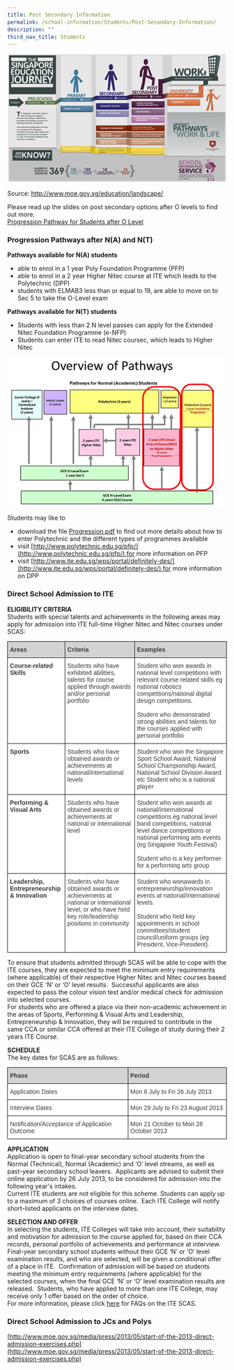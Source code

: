 ```yaml
---
title: Post Secondary Information
permalink: /school-information/Students/Post-Secondary-Information/
description: ""
third_nav_title: Students
---
```

![](/images/School%20information/Students/Post%20Secondary%20Information/Q1.png)

Source: http://www.moe.gov.sg/education/landscape/

Please read up the slides on post secondary options after O levels to find out more.  
[Progression Pathway for Students after O Level](/files/Post%20Secondary%20Information/Progression-Pathway-for-Students-after-O-Level.pdf)

### **Progression Pathways after N(A) and N(T)**

**Pathways available for N(A) students**

*   able to enrol in a 1 year Poly Foundation Programme (PFP)
*   able to enrol in a 2 year Higher Nitec course at ITE which leads to the Polytechnic (DPP)
*   students with ELMAB3 less than or equal to 19, are able to move on to Sec 5 to take the O-Level exam

**Pathways available for N(T) students**

*   Students with less than 2 N level passes can apply for the Extended Nitec Foundation Programme (e-NFP)
*   Students can enter ITE to read Nitec coursec, which leads to Higher Nitec

![](/images/School%20information/Students/Post%20Secondary%20Information/Q2.jpg)

Students may like to

*   download the file [Progression.pdf](/files/Post%20Secondary%20Information/Progression.pdf) to find out more details about how to enter Polytechnic and the different types of programmes available
*   visit [http://www.polytechnic.edu.sg/pfp/](http://www.polytechnic.edu.sg/pfp/) for more information on PFP
*   visit [http://www.ite.edu.sg/wps/portal/definitely-des/](http://www.ite.edu.sg/wps/portal/definitely-des/) for more information on DPP

### **Direct School Admission to ITE**

**ELIGIBILITY CRITERIA**  
Students with special talents and achievements in the following areas may apply for admission into ITE full-time Higher Nitec and Nitec courses under SCAS:

<style type="text/css">
.tg  {border-collapse:collapse;border-spacing:0;}
.tg td{border-color:black;border-style:solid;border-width:1px;font-family:Arial, sans-serif;font-size:14px;
  overflow:hidden;padding:10px 5px;word-break:normal;}
.tg th{border-color:black;border-style:solid;border-width:1px;font-family:Arial, sans-serif;font-size:14px;
  font-weight:normal;overflow:hidden;padding:10px 5px;word-break:normal;}
.tg .tg-dox4{background-color:#FFF;color:#3A3A3A;text-align:left;vertical-align:top}
.tg .tg-sqe0{background-color:#D3D3D3;color:#3A3A3A;font-weight:bold;text-align:left;vertical-align:top}
.tg .tg-c1uv{background-color:#FFF;color:#3A3A3A;font-weight:bold;text-align:left;vertical-align:top}
</style>
<table class="tg">
<thead>
  <tr>
    <th class="tg-sqe0"><span style="font-weight:700;font-style:inherit;background-color:lightgrey">Areas</span></th>
    <th class="tg-sqe0"><span style="font-weight:700;font-style:inherit;background-color:lightgrey">Criteria</span></th>
    <th class="tg-sqe0"><span style="font-weight:700;font-style:inherit;background-color:lightgrey">Examples</span></th>
  </tr>
</thead>
<tbody>
  <tr>
    <td class="tg-c1uv"><span style="font-weight:700">Course-related Skills</span></td>
    <td class="tg-dox4"><span style="font-weight:inherit;font-style:inherit">Students who have exhibited abilities, talents for course applied through awards and/or personal portfolio</span></td>
    <td class="tg-dox4"><span style="font-weight:inherit;font-style:inherit">Student who won awards in national level competitions with relevant course related skills eg national robotics competitions/national digital design competitions.</span><br><br><span style="font-weight:inherit;font-style:inherit">Student who demonstrated strong abilities and talents for the courses applied with personal portfolio</span></td>
  </tr>
  <tr>
    <td class="tg-c1uv"><span style="font-weight:700">Sports</span></td>
    <td class="tg-dox4"><span style="font-weight:inherit;font-style:inherit">Students who have obtained awards or achievements at national/international levels</span></td>
    <td class="tg-dox4"><span style="font-weight:inherit;font-style:inherit">Student who won the Singapore Sport School Award, National School Championship Award, National School Division Award etc Student who is a national player</span></td>
  </tr>
  <tr>
    <td class="tg-c1uv"><span style="font-weight:700">Performing &amp; Visual Arts</span></td>
    <td class="tg-dox4"><span style="font-weight:inherit;font-style:inherit">Students who have obtained awards or achievements at national or international level</span></td>
    <td class="tg-dox4"><span style="font-weight:inherit;font-style:inherit">Student who won awards at national/international competitions eg national level band competitions, national level dance competitions or national performing arts events (eg Singapore Youth Festival)</span><br><br><span style="font-weight:inherit;font-style:inherit">Student who is a key performer for a performing arts group</span></td>
  </tr>
  <tr>
    <td class="tg-c1uv"><span style="font-weight:700">Leadership, Entrepreneurship &amp; Innovation</span></td>
    <td class="tg-dox4"><span style="font-weight:inherit;font-style:inherit">Students who have obtained awards or achievements at national or international level, or who have held key role/leadership positions in community</span></td>
    <td class="tg-dox4"><span style="font-weight:inherit;font-style:inherit">Student who wonawards in entrepreneurship/innovation events at national/international levels.</span><br><br><span style="font-weight:inherit;font-style:inherit">Student who held key appointments in school committees/student council/uniform groups (eg President, Vice-President).</span></td>
  </tr>
</tbody>
</table>

To ensure that students admitted through SCAS will be able to cope with the ITE courses, they are expected to meet the minimum entry requirements (where applicable) of their respective Higher Nitec and Nitec courses based on their GCE ‘N’ or ‘O’ level results.  Successful applicants are also expected to pass the colour vision test and/or medical check for admission into selected courses.  
For students who are offered a place via their non-academic achievement in the areas of Sports, Performing & Visual Arts and Leadership, Entrepreneurship & Innovation, they will be required to contribute in the same CCA or similar CCA offered at their ITE College of study during their 2 years ITE Course.

**SCHEDULE**  
The key dates for SCAS are as follows:

<style type="text/css">
.tg  {border-collapse:collapse;border-spacing:0;}
.tg td{border-color:black;border-style:solid;border-width:1px;font-family:Arial, sans-serif;font-size:14px;
  overflow:hidden;padding:10px 5px;word-break:normal;}
.tg th{border-color:black;border-style:solid;border-width:1px;font-family:Arial, sans-serif;font-size:14px;
  font-weight:normal;overflow:hidden;padding:10px 5px;word-break:normal;}
.tg .tg-dox4{background-color:#FFF;color:#3A3A3A;text-align:left;vertical-align:top}
.tg .tg-sqe0{background-color:#D3D3D3;color:#3A3A3A;font-weight:bold;text-align:left;vertical-align:top}
</style>
<table class="tg">
<thead>
  <tr>
    <th class="tg-sqe0"><span style="font-weight:700;font-style:inherit;background-color:lightgrey">Phase</span></th>
    <th class="tg-sqe0"><span style="font-weight:700;font-style:inherit;background-color:lightgrey">Period</span></th>
  </tr>
</thead>
<tbody>
  <tr>
    <td class="tg-dox4"><span style="font-weight:inherit;font-style:inherit">Application Dates</span></td>
    <td class="tg-dox4"><span style="font-weight:inherit;font-style:inherit">Mon 8 July to Fri 26 July 2013</span></td>
  </tr>
  <tr>
    <td class="tg-dox4"><span style="font-weight:inherit;font-style:inherit">Interview Dates</span></td>
    <td class="tg-dox4"><span style="font-weight:inherit;font-style:inherit">Mon 29 July to Fri 23 August 2013</span></td>
  </tr>
  <tr>
    <td class="tg-dox4"><span style="font-weight:inherit;font-style:inherit">Notification/Acceptance of Application Outcome</span></td>
    <td class="tg-dox4"><span style="font-weight:inherit;font-style:inherit">Mon 21 October to Mon 28 October 2013</span></td>
  </tr>
</tbody>
</table>

**APPLICATION**  
Application is open to final-year secondary school students from the Normal (Technical), Normal (Academic) and ‘O’ level streams, as well as past-year secondary school leavers.  Applicants are advised to submit their online application by 26 July 2013, to be considered for admission into the following year's intakes.  
Current ITE students are not eligible for this scheme. Students can apply up to a maximum of 3 choices of courses online.  Each ITE College will notify short-listed applicants on the interview dates.

**SELECTION AND OFFER**  
In selecting the students, ITE Colleges will take into account, their suitability and motivation for admission to the course applied for, based on their CCA records, personal portfolio of achievements and performance at interview.  
Final-year secondary school students without their GCE ‘N’ or ‘O’ level examination results, and who are selected, will be given a conditional offer of a place in ITE.  Confirmation of admission will be based on students meeting the minimum entry requirements (where applicable) for the selected courses, when the final GCE ‘N’ or ‘O’ level examination results are released.  Students, who have applied to more than one ITE College, may receive only 1 offer based on the order of choice.  
For more information, please click [here](https://www.ite.edu.sg/wps/wcm/connect/1b4db5804bca7ff2b1d0b15b11ba44f7/SCAS+2014+FAQ_Apr13_Final.pdf?MOD=AJPERES) for FAQs on the ITE SCAS.

### **Direct School Admission to JCs and Polys**

[http://www.moe.gov.sg/media/press/2013/05/start-of-the-2013-direct-admission-exercises.php](http://www.moe.gov.sg/media/press/2013/05/start-of-the-2013-direct-admission-exercises.php)